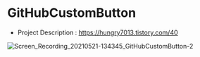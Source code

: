 # GitHubCustomButton

* Project Description : <https://hungry7013.tistory.com/40>

![Screen_Recording_20210521-134345_GitHubCustomButton-_2_](https://user-images.githubusercontent.com/18025715/119089239-cde7e000-ba44-11eb-9c15-462e710b104f.gif)

